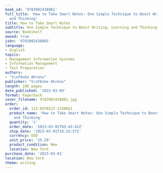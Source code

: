```yaml
---
book_id: '9783982438801'
full_title: 'How to Take Smart Notes: One Simple Technique to Boost Writing, Learning
  and Thinking'
title: How to Take Smart Notes
subtitle: One Simple Technique to Boost Writing, Learning and Thinking
source: Bookshelf
owned: true
isbn: '9783982438801'
language:
- English
topics:
- Management Information Systems
- Information Management
- Test Preparation
authors:
- "S\xF6nke Ahrens"
publisher: "S\xF6nke Ahrens"
length: 188 pages
date_published: '2022-03-09'
format: Paperback
cover_filename: 9783982438801.jpg
order:
  order_id: 112-6970223-1330661
  product_name: 'How to Take Smart Notes: One Simple Technique to Boost Writing, Learning
    and Thinking'
  quantity: '1'
  order_date: '2023-03-01T03:43:42Z'
  ship_date: '2023-03-01T18:25:57Z'
  currency: USD
  unit_price: '15.29'
  product_condition: New
  location: New York
purchase_date: '2023-03-01'
location: New York
theme: writing
---
```


